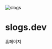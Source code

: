 ![slogs](https://user-images.githubusercontent.com/58620778/156907076-33dfc91b-2de4-4962-9b41-b0b2fb8da6ec.png)

# slogs.dev
홈페이지
